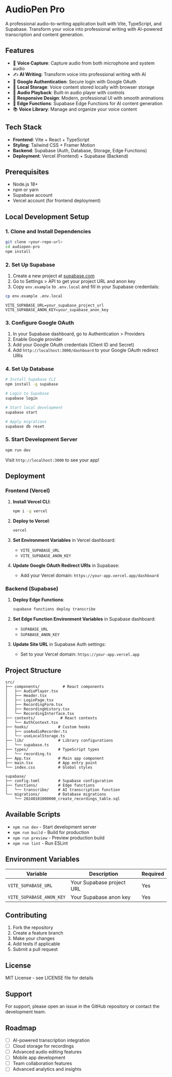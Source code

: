# AudioPen Pro

A professional audio-to-writing application built with Vite, TypeScript, and Supabase. Transform your voice into professional writing with AI-powered transcription and content generation.

## Features

- 🎤 **Voice Capture**: Capture audio from both microphone and system audio
- ✍️ **AI Writing**: Transform voice into professional writing with AI
- 🔐 **Google Authentication**: Secure login with Google OAuth
- 💾 **Local Storage**: Voice content stored locally with browser storage
- 🎵 **Audio Playback**: Built-in audio player with controls
- 📱 **Responsive Design**: Modern, professional UI with smooth animations
- 🚀 **Edge Functions**: Supabase Edge Functions for AI content generation
- 📚 **Voice Library**: Manage and organize your voice content

## Tech Stack

- **Frontend**: Vite + React + TypeScript
- **Styling**: Tailwind CSS + Framer Motion
- **Backend**: Supabase (Auth, Database, Storage, Edge Functions)
- **Deployment**: Vercel (Frontend) + Supabase (Backend)

## Prerequisites

- Node.js 18+ 
- npm or yarn
- Supabase account
- Vercel account (for frontend deployment)

## Local Development Setup

### 1. Clone and Install Dependencies

```bash
git clone <your-repo-url>
cd audiopen-pro
npm install
```

### 2. Set Up Supabase

1. Create a new project at [supabase.com](https://supabase.com)
2. Go to Settings > API to get your project URL and anon key
3. Copy `env.example` to `.env.local` and fill in your Supabase credentials:

```bash
cp env.example .env.local
```

```env
VITE_SUPABASE_URL=your_supabase_project_url
VITE_SUPABASE_ANON_KEY=your_supabase_anon_key
```

### 3. Configure Google OAuth

1. In your Supabase dashboard, go to Authentication > Providers
2. Enable Google provider
3. Add your Google OAuth credentials (Client ID and Secret)
4. Add `http://localhost:3000/dashboard` to your Google OAuth redirect URIs

### 4. Set Up Database

```bash
# Install Supabase CLI
npm install -g supabase

# Login to Supabase
supabase login

# Start local development
supabase start

# Apply migrations
supabase db reset
```

### 5. Start Development Server

```bash
npm run dev
```

Visit `http://localhost:3000` to see your app!

## Deployment

### Frontend (Vercel)

1. **Install Vercel CLI**:
   ```bash
   npm i -g vercel
   ```

2. **Deploy to Vercel**:
   ```bash
   vercel
   ```

3. **Set Environment Variables** in Vercel dashboard:
   - `VITE_SUPABASE_URL`
   - `VITE_SUPABASE_ANON_KEY`

4. **Update Google OAuth Redirect URIs** in Supabase:
   - Add your Vercel domain: `https://your-app.vercel.app/dashboard`

### Backend (Supabase)

1. **Deploy Edge Functions**:
   ```bash
   supabase functions deploy transcribe
   ```

2. **Set Edge Function Environment Variables** in Supabase dashboard:
   - `SUPABASE_URL`
   - `SUPABASE_ANON_KEY`

3. **Update Site URL** in Supabase Auth settings:
   - Set to your Vercel domain: `https://your-app.vercel.app`

## Project Structure

```
src/
├── components/          # React components
│   ├── AudioPlayer.tsx
│   ├── Header.tsx
│   ├── LoginPage.tsx
│   ├── RecordingForm.tsx
│   ├── RecordingHistory.tsx
│   └── RecordingInterface.tsx
├── contexts/           # React contexts
│   └── AuthContext.tsx
├── hooks/             # Custom hooks
│   ├── useAudioRecorder.ts
│   └── useLocalStorage.ts
├── lib/               # Library configurations
│   └── supabase.ts
├── types/             # TypeScript types
│   └── recording.ts
├── App.tsx            # Main app component
├── main.tsx           # App entry point
└── index.css          # Global styles

supabase/
├── config.toml        # Supabase configuration
├── functions/         # Edge functions
│   └── transcribe/    # AI transcription function
└── migrations/        # Database migrations
    └── 20240101000000_create_recordings_table.sql
```

## Available Scripts

- `npm run dev` - Start development server
- `npm run build` - Build for production
- `npm run preview` - Preview production build
- `npm run lint` - Run ESLint

## Environment Variables

| Variable | Description | Required |
|----------|-------------|----------|
| `VITE_SUPABASE_URL` | Your Supabase project URL | Yes |
| `VITE_SUPABASE_ANON_KEY` | Your Supabase anon key | Yes |

## Contributing

1. Fork the repository
2. Create a feature branch
3. Make your changes
4. Add tests if applicable
5. Submit a pull request

## License

MIT License - see LICENSE file for details

## Support

For support, please open an issue in the GitHub repository or contact the development team.

## Roadmap

- [ ] AI-powered transcription integration
- [ ] Cloud storage for recordings
- [ ] Advanced audio editing features
- [ ] Mobile app development
- [ ] Team collaboration features
- [ ] Advanced analytics and insights
